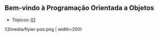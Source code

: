 ## Bem-vindo à Programação Orientada a Objetos

- Tópicos: [01](topicos/01.md)

![](media/flyier-poo.png | width=200)

